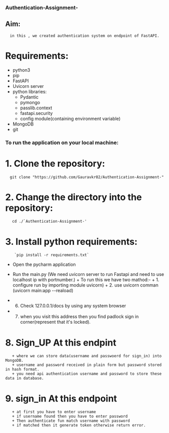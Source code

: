 ### Authentication-Assignment-
   
  
## Aim: 
      in this , we created authentication system on endpoint of FastAPI.
      
# Requirements:

-   python3
-   pip
-   FastAPI
-   Uvicorn server
-   python libraries:
    +   Pydantic
    +   pymongo
    +   passlib.context
    +   fastapi.security
    +   config module(containing environment variable) 
-   MongoDB
-   git
   
### To run the application on your local machine:
  
  # 1. Clone the repository:
      git clone "https://github.com/Gauravkr02/Authentication-Assignment-"
    
  # 2. Change the directory into the repository:
       cd ./`Authentication-Assignment-'
       
  # 3. Install python requirements:
        `pip install -r requirements.txt`
        
+  Open the  pycharm application
     
+  Run the main.py 
          (We need uvicorn server to run Fastapi and  need to use localhost ip with portnumber.)
         + To run this we have two mathod:-
             + 1. configure run by importing module uvicorn)
             + 2. use uvicorn comman (uvicorn main:app --reaload)
       
+ 6. Check 127.0.0.1/docs by using any system browser
  
+ 7. when you visit this address then you find padlock sign in corner(represent that it's locked).
   
# 8. Sign_UP  At this endpint
       + where we can store data(username and passwoerd for sign_in) into MongoDB.
       + username and password received in plain form but password stored in hash format.
       + you need api authentication username and password to store these data in database.
    
        
# 9. sign_in At this endpoint
       + at first you have to enter username 
       + if username found then you have to enter password
       + Then authenticate fun match username with password
       + if matched then it generate token otherwise return error.
